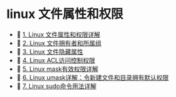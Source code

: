 # linux 文件属性和权限

* 📄 [1. Linux 文件属性和权限详解](siyuan://blocks/20231110105237-6vj74h0)
* 📄 [2. Linux 文件拥有者和所属组](siyuan://blocks/20231110105237-4ptjmen)
* 📄 [3. Linux 文件隐藏属性](siyuan://blocks/20231110105237-27tsh3j)
* 📄 [4. Linux ACL访问控制权限](siyuan://blocks/20231110105237-3oquv3c)
* 📄 [5. Linux mask有效权限详解](siyuan://blocks/20231110105237-cz79885)
* 📄 [6. Linux umask详解：令新建文件和目录拥有默认权限](siyuan://blocks/20231110105237-dvi304y)
* 📄 [7. Linux sudo命令用法详解](siyuan://blocks/20231110105237-p8m7zix)

‍
